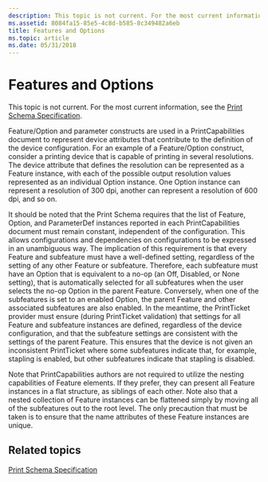 ```yaml
---
description: This topic is not current. For the most current information, see the Print Schema Specification.
ms.assetid: 8084fa15-85e5-4c8d-b585-8c349482a6eb
title: Features and Options
ms.topic: article
ms.date: 05/31/2018
---
```


# Features and Options

This topic is not current. For the most current information, see the [Print Schema Specification](https://www.microsoft.com/whdc/xps/printschema.mspx).

Feature/Option and parameter constructs are used in a PrintCapabilities document to represent device attributes that contribute to the definition of the device configuration. For an example of a Feature/Option construct, consider a printing device that is capable of printing in several resolutions. The device attribute that defines the resolution can be represented as a Feature instance, with each of the possible output resolution values represented as an individual Option instance. One Option instance can represent a resolution of 300 dpi, another can represent a resolution of 600 dpi, and so on.

It should be noted that the Print Schema requires that the list of Feature, Option, and ParameterDef instances reported in each PrintCapabilities document must remain constant, independent of the configuration. This allows configurations and dependencies on configurations to be expressed in an unambiguous way. The implication of this requirement is that every Feature and subfeature must have a well-defined setting, regardless of the setting of any other Feature or subfeature. Therefore, each subfeature must have an Option that is equivalent to a no-op (an Off, Disabled, or None setting), that is automatically selected for all subfeatures when the user selects the no-op Option in the parent Feature. Conversely, when one of the subfeatures is set to an enabled Option, the parent Feature and other associated subfeatures are also enabled. In the meantime, the PrintTicket provider must ensure (during PrintTicket validation) that settings for all Feature and subfeature instances are defined, regardless of the device configuration, and that the subfeature settings are consistent with the settings of the parent Feature. This ensures that the device is not given an inconsistent PrintTicket where some subfeatures indicate that, for example, stapling is enabled, but other subfeatures indicate that stapling is disabled.

Note that PrintCapabilities authors are not required to utilize the nesting capabilities of Feature elements. If they prefer, they can present all Feature instances in a flat structure, as siblings of each other. Note also that a nested collection of Feature instances can be flattened simply by moving all of the subfeatures out to the root level. The only precaution that must be taken is to ensure that the name attributes of these Feature instances are unique.

## Related topics

<dl> <dt>

[Print Schema Specification](https://www.microsoft.com/whdc/xps/printschema.mspx)
</dt> </dl>

 

 



